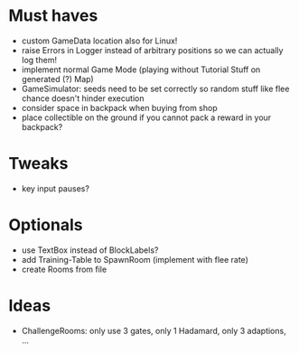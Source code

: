 # Must haves #
- custom GameData location also for Linux!
- raise Errors in Logger instead of arbitrary positions so we can actually log them!
- implement normal Game Mode (playing without Tutorial Stuff on generated (?) Map)
- GameSimulator: seeds need to be set correctly so random stuff like flee chance doesn't hinder execution
- consider space in backpack when buying from shop
- place collectible on the ground if you cannot pack a reward in your backpack?

# Tweaks #
- key input pauses?

# Optionals #

- use TextBox instead of BlockLabels?
- add Training-Table to SpawnRoom (implement with flee rate)
- create Rooms from file


# Ideas #
- ChallengeRooms: only use 3 gates, only 1 Hadamard, only 3 adaptions, ...


